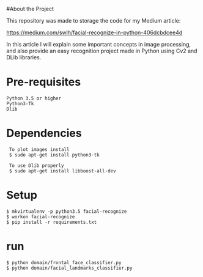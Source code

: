#About the Project

This repository was made to storage the code for my Medium article:

https://medium.com/swlh/facial-recognize-in-python-406dcbdcee4d
 
In this article I will explain some important concepts in image processing, and also provide an easy recognition project made in Python using Cv2 and DLib libraries.

# Pre-requisites

    Python 3.5 or higher
    Python3-Tk
    Dlib

# Dependencies

     To plot images install
     $ sudo apt-get install python3-tk 
     
     To use Dlib properly
     $ sudo apt-get install libboost-all-dev


# Setup

    $ mkvirtualenv -p python3.5 facial-recognize
    $ workon facial-recognize
    $ pip install -r requirements.txt
    
 # run 
 
    $ python domain/frontal_face_classifier.py
    $ python domain/facial_landmarks_classifier.py
